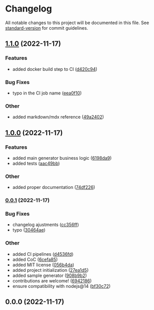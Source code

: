 # Changelog

All notable changes to this project will be documented in this file. See [standard-version](https://github.com/conventional-changelog/standard-version) for commit guidelines.

## [1.1.0](https://github.com/UlisesGascon/generator-fast-documentation/v1.0.0...v1.1.0) (2022-11-17)


### Features

* added docker build step to CI ([d420c94](https://github.com/UlisesGascon/generator-fast-documentation/commit/d420c949cc581ad81d025e5c002f22cfd0028853))


### Bug Fixes

* typo in the CI job name ([eea0f10](https://github.com/UlisesGascon/generator-fast-documentation/commit/eea0f1083e7abae1f9b8ddd9120aa626d7fd2649))


### Other

* added markdown/mdx reference ([49a2402](https://github.com/UlisesGascon/generator-fast-documentation/commit/49a24023f02364e15960a8ae37964faccd9b8cce))

## [1.0.0](https://github.com/UlisesGascon/generator-fast-documentation/v0.0.1...v1.0.0) (2022-11-17)


### Features

* added main generator business logic ([6198da9](https://github.com/UlisesGascon/generator-fast-documentation/commit/6198da941ad0ab6f764a3e04e2c531587ee8670e))
* added tests ([aac49bb](https://github.com/UlisesGascon/generator-fast-documentation/commit/aac49bb8c573bc52ee171754ed441eb805edaad7))


### Other

* added proper documentation ([74df226](https://github.com/UlisesGascon/generator-fast-documentation/commit/74df226ca0fa2d422c5f97b8aa10a7d4402f5e65))

### [0.0.1](https://github.com/UlisesGascon/generator-fast-documentation/v0.0.0...v0.0.1) (2022-11-17)


### Bug Fixes

* changelog ajustments ([cc356ff](https://github.com/UlisesGascon/generator-fast-documentation/commit/cc356ff71f29d3b914d9e316d414f4082ff0ec95))
* typo ([30464ae](https://github.com/UlisesGascon/generator-fast-documentation/commit/30464ae7f7ab16a3200e4fb0c6a77c7ce6949fa9))


### Other

* added CI pipelines ([d4536fd](https://github.com/UlisesGascon/generator-fast-documentation/commit/d4536fd87c9144d391d0d56576eb06ce11669f5e))
* added CoC ([6cefa85](https://github.com/UlisesGascon/generator-fast-documentation/commit/6cefa855afc5f44a654bd9150cd23009930b382f))
* added MIT license ([056b4da](https://github.com/UlisesGascon/generator-fast-documentation/commit/056b4da420fd11dc0850508e5ced75f6a3179142))
* added project initialization ([27ea1d5](https://github.com/UlisesGascon/generator-fast-documentation/commit/27ea1d522c8e27cc703cddddc80dd05c7d41d516))
* added sample generator ([908b9b2](https://github.com/UlisesGascon/generator-fast-documentation/commit/908b9b2f6bc2083bb1c83d1a59f3fadbb09679f8))
* contributions are welcome! ([6942186](https://github.com/UlisesGascon/generator-fast-documentation/commit/69421869d2606731cc6aeef11b101a2a0fc0706d))
* ensure compatibility with nodejs@14 ([bf30c72](https://github.com/UlisesGascon/generator-fast-documentation/commit/bf30c721f42b0ec955e697597d376763e92e83cf))

## 0.0.0 (2022-11-17)

